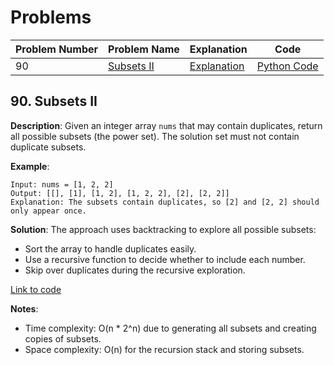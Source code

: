 # Problems

| Problem Number | Problem Name                      | Explanation                                           | Code                                            |
|----------------|-----------------------------------|-------------------------------------------------------|-------------------------------------------------|
| 90  | [Subsets II](#90-subsets-ii)     | [Explanation](#90-subsets-ii) | [Python Code](./090_subsets_ii.py) |

## 90. Subsets II

**Description**:
Given an integer array `nums` that may contain duplicates, return all possible subsets (the power set). The solution set must not contain duplicate subsets.

**Example**:
```plaintext
Input: nums = [1, 2, 2]
Output: [[], [1], [1, 2], [1, 2, 2], [2], [2, 2]]
Explanation: The subsets contain duplicates, so [2] and [2, 2] should only appear once.
```

**Solution**:
The approach uses backtracking to explore all possible subsets:
- Sort the array to handle duplicates easily.
- Use a recursive function to decide whether to include each number.
- Skip over duplicates during the recursive exploration.

[Link to code](./090_subsets_ii.py)

**Notes**:
- Time complexity: O(n * 2^n) due to generating all subsets and creating copies of subsets.
- Space complexity: O(n) for the recursion stack and storing subsets.